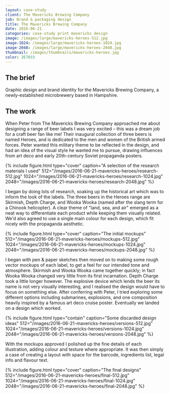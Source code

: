 ```yaml
---
layout: case-study
client: The Mavericks Brewing Company
job: Brand & packaging design
title: The Mavericks Brewing Company
date: 2016-06-21
categories: case-study print mavericks design
image: /images/large/mavericks-heroes-512.jpg
image-1024: /images/large/mavericks-heroes-1024.jpg
image-2048: /images/large/mavericks-heroes-2048.jpg
thumbnail: /images/thumbnails/mavericks-heroes.jpg
color: 3E7033
---
```

## The brief
Graphic design and brand identity for the Mavericks Brewing Company, a newly-established microbrewery based in Hampshire.

## The work
When Peter from The Mavericks Brewing Company approached me about designing a range of beer labels I was very excited – this was a dream job for a craft beer fan like me! Their inaugural collection of three beers is named Heroes, and is dedicated to the men and women of the British armed forces. Peter wanted this military theme to be reflected in the design, and had an idea of the visual style he wanted me to pursue, drawing influences from art deco and early 20th-century Soviet propaganda posters.

{%
include figure.html
type="cover"
caption="A selection of the research materials I used"
512="/images/2016-06-21-mavericks-heroes/research-512.jpg"
1024="/images/2016-06-21-mavericks-heroes/research-1024.jpg"
2048="/images/2016-06-21-mavericks-heroes/research-2048.jpg"
%}

I began by doing lots of research, soaking up the historical art which was to inform the look of the labels. The three beers in the Heroes range are Skirmish, Depth Charge, and Wooka Wooka (named after the slang term for a Chinook helicopter). A clear theme of "land, sea, and air" emerged as a neat way to differentiate each product while keeping them visually related. We'd also agreed to use a single main colour for each design, which fit nicely with the propaganda aesthetic.

{%
include figure.html
type="cover"
caption="The initial mockups"
512="/images/2016-06-21-mavericks-heroes/mockups-512.jpg"
1024="/images/2016-06-21-mavericks-heroes/mockups-1024.jpg"
2048="/images/2016-06-21-mavericks-heroes/mockups-2048.jpg"
%}

I began with pen & paper sketches then moved on to making some rough vector mockups of each label, to get a feel for our intended tone and atmosphere. Skirmish and Wooka Wooka came together quickly; in fact Wooka Wooka changed very little from its first incarnation. Depth Charge took a little longer however. The explosive device which lends the beer its name is not very visually interesting, and I realised the design would have to focus on something else. After conferring with Peter, I tried exploring some different options including submarines, explosions, and one composition heavily inspired by a famous art deco cruise poster. Eventually we landed on a design which worked.

{%
include figure.html
type="contain"
caption="Some discarded design ideas"
512="/images/2016-06-21-mavericks-heroes/versions-512.jpg"
1024="/images/2016-06-21-mavericks-heroes/versions-1024.jpg"
2048="/images/2016-06-21-mavericks-heroes/versions-2048.jpg"
%}

With the mockups approved I polished up the fine details of each illustration, adding colour and texture where appropriate. It was then simply a case of creating a layout with space for the barcode, ingredients list, legal info and flavour text.

{%
include figure.html
type="cover"
caption="The final designs"
512="/images/2016-06-21-mavericks-heroes/final-512.jpg"
1024="/images/2016-06-21-mavericks-heroes/final-1024.jpg"
2048="/images/2016-06-21-mavericks-heroes/final-2048.jpg"
%}